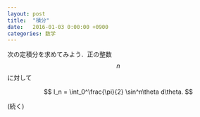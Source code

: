 ```yaml
---
layout: post
title:  "積分"
date:   2016-01-03 0:00:00 +0900
categories: 数学
---
```

次の定積分を求めてみよう．正の整数$$n$$に対して

$$
I_n = \int_0^\frac{\pi}{2}
\sin^n\theta
d\theta.
$$


(続く)
